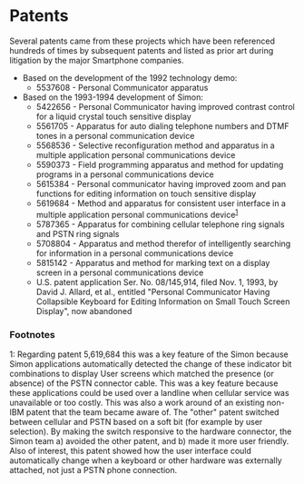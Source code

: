 # Patents
Several patents came from these projects which have been referenced hundreds of times by subsequent patents and listed as prior art during litigation by the major Smartphone companies.
* Based on the development of the 1992 technology demo:
  * 5537608 - Personal Communicator apparatus
* Based on the 1993-1994 development of Simon:
  * 5422656 - Personal Communicator having improved contrast control for a liquid crystal touch sensitive display
  * 5561705	- Apparatus for auto dialing telephone numbers and DTMF tones in a personal communication device
  * 5568536 - Selective reconfiguration method and apparatus in a multiple application personal communications device
  * 5590373 - Field programming apparatus and method for updating programs in a personal communications device
  * 5615384 - Personal communicator having improved zoom and pan functions for editing information on touch sensitive display
  * 5619684 - Method and apparatus for consistent user interface in a multiple application personal communications device<sup>[1](#footnote1)</sup>
  * 5787365 - Apparatus for combining cellular telephone ring signals and PSTN ring signals
  * 5708804 - Apparatus and method therefor of intelligently searching for information in a personal communications device
  * 5815142 - Apparatus and method for marking text on a display screen in a personal communications device
  * U.S. patent application Ser. No. 08/145,914, filed Nov. 1, 1993, by David J. Allard, et al., entitled "Personal Communicator Having Collapsible Keyboard for Editing Information on Small Touch Screen Display", now abandoned
  
### Footnotes
<a name="footnote1">1</a>: Regarding patent 5,619,684 this was a key feature of the Simon because Simon applications automatically detected the change of these indicator bit combinations to display User screens which matched the presence (or absence) of the PSTN connector cable. This was a key feature because these applications could be used over a landline when cellular service was unavailable or too costly.  This was also a work around of an existing non-IBM patent that the team became aware of.  The "other" patent switched between cellular and PSTN based on a soft bit (for example by user selection).  By making the switch responsive to the hardware connector, the Simon team a) avoided the other patent, and b) made it more user friendly. Also of interest, this patent showed how the user interface could automatically change when a keyboard or other hardware was externally attached, not just a PSTN phone connection.
